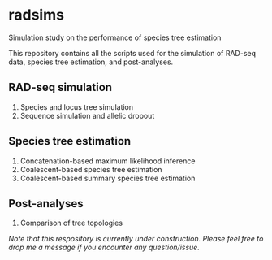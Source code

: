 # radsims
Simulation study on the performance of species tree estimation

This repository contains all the scripts used for the simulation of RAD-seq data, species tree estimation, and post-analyses.

## RAD-seq simulation
1) Species and locus tree simulation
2) Sequence simulation and allelic dropout

## Species tree estimation
1) Concatenation-based maximum likelihood inference
2) Coalescent-based species tree estimation
3) Coalescent-based summary species tree estimation

## Post-analyses
1) Comparison of tree topologies

*Note that this respository is currently under construction. Please feel free to drop me a message if you encounter any question/issue.*
